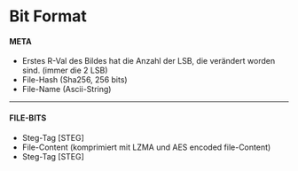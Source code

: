 # Bit Format
#### META
- Erstes R-Val des Bildes hat die Anzahl der LSB, die verändert worden sind. (immer die 2 LSB)
- File-Hash (Sha256, 256 bits)
- File-Name (Ascii-String)
----
#### FILE-BITS
- Steg-Tag [STEG]
- File-Content (komprimiert mit LZMA und AES encoded file-Content)
- Steg-Tag [STEG]
